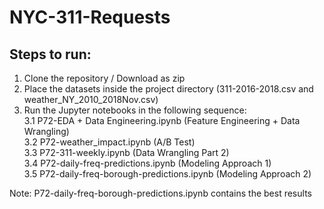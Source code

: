 # NYC-311-Requests

## Steps to run: <br>

1. Clone the repository / Download as zip
2. Place the datasets inside the project directory (311-2016-2018.csv and weather_NY_2010_2018Nov.csv)
3. Run the Jupyter notebooks in the following sequence: <br>
  3.1 P72-EDA + Data Engineering.ipynb (Feature Engineering + Data Wrangling) <br>
  3.2 P72-weather_impact.ipynb (A/B Test) <br>
  3.3 P72-311-weekly.ipynb (Data Wrangling Part 2) <br>
  3.4 P72-daily-freq-predictions.ipynb (Modeling Approach 1) <br>
  3.5 P72-daily-freq-borough-predictions.ipynb (Modeling Approach 2) <br>
  
  
 Note: P72-daily-freq-borough-predictions.ipynb contains the best results
  
 
